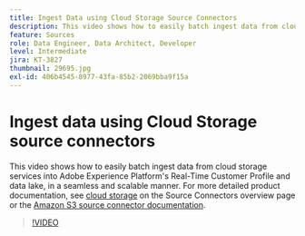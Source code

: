 ```yaml
---
title: Ingest Data using Cloud Storage Source Connectors
description: This video shows how to easily batch ingest data from cloud storage services into Adobe Experience Platform's Real-Time Customer Profile and data lake, in a seamless and scalable manner.
feature: Sources
role: Data Engineer, Data Architect, Developer
level: Intermediate
jira: KT-3827
thumbnail: 29695.jpg
exl-id: 406b4545-8977-43fa-85b2-2069bba9f15a
---
```

# Ingest data using Cloud Storage source connectors

This video shows how to easily batch ingest data from cloud storage services into Adobe Experience Platform's Real-Time Customer Profile and data lake, in a seamless and scalable manner. For more detailed product documentation, see [cloud storage](https://experienceleague.adobe.com/docs/experience-platform/sources/home.html?lang=en#cloud-storage) on the Source Connectors overview page or the [Amazon S3 source connector documentation](https://experienceleague.adobe.com/docs/experience-platform/sources/ui-tutorials/create/cloud-storage/s3.html).

>[!VIDEO](https://video.tv.adobe.com/v/29695?learn=on&enablevpops)
